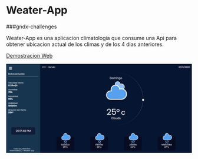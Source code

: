 # Weater-App

###gndx-challenges

Weater-App es una aplicacion climatologia que consume una Api para obtener ubicacion actual de los climas y de los 4 dias anteriores.


[Demostracion Web](https://crismaxis.github.io/Weater-App/)

![Imagen Paso 1](https://raw.githubusercontent.com/Crismaxis/AssetsInfo/master/asset/Weater.png)
